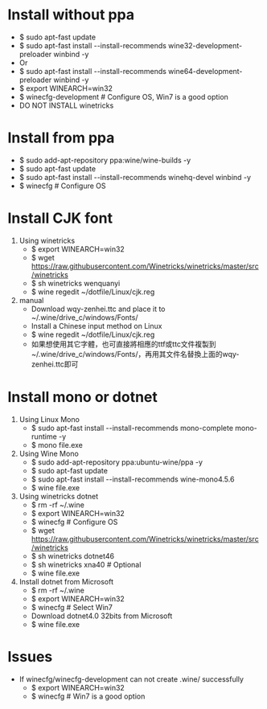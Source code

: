 Install without ppa
=====
* $ sudo apt-fast update
* $ sudo apt-fast install --install-recommends wine32-development-preloader winbind -y
* Or
* $ sudo apt-fast install --install-recommends wine64-development-preloader winbind -y
* $ export WINEARCH=win32
* $ winecfg-development # Configure OS, Win7 is a good option
* DO NOT INSTALL winetricks

Install from ppa
=====
* $ sudo add-apt-repository ppa:wine/wine-builds -y
* $ sudo apt-fast update
* $ sudo apt-fast install --install-recommends winehq-devel winbind -y
* $ winecfg # Configure OS

Install CJK font
=====
1. Using winetricks
    * $ export WINEARCH=win32
    * $ wget https://raw.githubusercontent.com/Winetricks/winetricks/master/src/winetricks
    * $ sh winetricks wenquanyi
    * $ wine regedit ~/dotfile/Linux/cjk.reg
2. manual
    * Download wqy-zenhei.ttc and place it to ~/.wine/drive\_c/windows/Fonts/
    * Install a Chinese input method on Linux
    * $ wine regedit ~/dotfile/Linux/cjk.reg
    * 如果想使用其它字體，也可直接將相應的ttf或ttc文件複製到~/.wine/drive\_c/windows/Fonts/，再用其文件名替換上面的wqy-zenhei.ttc即可

Install mono or dotnet
=====
1. Using Linux Mono
    * $ sudo apt-fast install --install-recommends mono-complete mono-runtime -y
    * $ mono file.exe
2. Using Wine Mono
    * $ sudo add-apt-repository ppa:ubuntu-wine/ppa -y
    * $ sudo apt-fast update
    * $ sudo apt-fast install --install-recommends wine-mono4.5.6
    * $ wine file.exe
3. Using winetricks dotnet
    * $ rm -rf ~/.wine
    * $ export WINEARCH=win32
    * $ winecfg # Configure OS
    * $ wget https://raw.githubusercontent.com/Winetricks/winetricks/master/src/winetricks
    * $ sh winetricks dotnet46
    * $ sh winetricks xna40 # Optional
    * $ wine file.exe
4. Install dotnet from Microsoft
    * $ rm -rf ~/.wine
    * $ export WINEARCH=win32
    * $ winecfg # Select Win7
    * Download dotnet4.0 32bits from Microsoft
    * $ wine file.exe

Issues
=====
* If winecfg/winecfg-development can not create .wine/ successfully
    * $ export WINEARCH=win32
    * $ winecfg # Win7 is a good option
